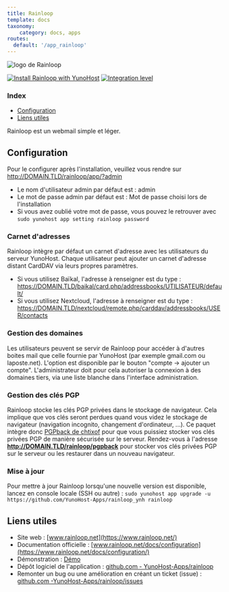 ```yaml
---
title: Rainloop
template: docs
taxonomy:
    category: docs, apps
routes:
  default: '/app_rainloop'
---
```


![logo de Rainloop](image://yunohost_package.png?height=80)

[![Install Rainloop with YunoHost](https://install-app.yunohost.org/install-with-yunohost.png)](https://install-app.yunohost.org/?app=rainloop) [![Integration level](https://dash.yunohost.org/integration/rainloop.svg)](https://dash.yunohost.org/appci/app/rainloop)

### Index

- [Configuration](#Configuration)
- [Liens utiles](#liens-utiles)

Rainloop est un webmail simple et léger.

## Configuration

Pour le configurer après l'installation, veuillez vous rendre sur http://DOMAIN.TLD/rainloop/app/?admin

- Le nom d'utilisateur admin par défaut est : admin
- Le mot de passe admin par défaut est : Mot de passe choisi lors de l'installation
- Si vous avez oublié votre mot de passe, vous pouvez le retrouver avec `sudo yunohost app setting rainloop password`

### Carnet d'adresses
Rainloop intègre par défaut un carnet d'adresse avec les utilisateurs du serveur YunoHost. Chaque utilisateur peut ajouter un carnet d'adresse distant CardDAV via leurs propres paramètres.
- Si vous utilisez Baïkal, l'adresse à renseigner est du type : https://DOMAIN.TLD/baikal/card.php/addressbooks/UTILISATEUR/default/
- Si vous utilisez Nextcloud, l'adresse à renseigner est du type : https://DOMAIN.TLD/nextcloud/remote.php/carddav/addressbooks/USER/contacts

### Gestion des domaines
Les utilisateurs peuvent se servir de Rainloop pour accéder à d'autres boites mail que celle fournie par YunoHost (par exemple gmail.com ou laposte.net). L'option est disponible par le bouton "compte -> ajouter un compte".
L'administrateur doit pour cela autoriser la connexion à des domaines tiers, via une liste blanche dans l'interface administration.

### Gestion des clés PGP
Rainloop stocke les clés PGP privées dans le stockage de navigateur. Cela implique que vos clés seront perdues quand vous videz le stockage de navigateur (navigation incognito, changement d'ordinateur, ...). Ce paquet intègre donc [PGPback de chtixof](https://github.com/chtixof/pgpback_ynh) pour que vous puissiez stocker vos clés privées PGP de manière sécurisée sur le serveur. Rendez-vous à l'adresse **http://DOMAIN.TLD/rainloop/pgpback** pour stocker vos clés privées PGP sur le serveur ou les restaurer dans un nouveau navigateur.

### Mise à jour
Pour mettre à jour Rainloop lorsqu'une nouvelle version est disponible, lancez en console locale (SSH ou autre) :
`sudo yunohost app upgrade -u https://github.com/YunoHost-Apps/rainloop_ynh rainloop`

## Liens utiles

+ Site web : [www.rainloop.net](https://www.rainloop.net/)
+ Documentation officielle : [www.rainloop.net/docs/configuration](https://www.rainloop.net/docs/configuration/)
+ Démonstration : [Démo](https://mail.rainloop.net/)
+ Dépôt logiciel de l'application : [github.com - YunoHost-Apps/rainloop](https://github.com/YunoHost-Apps/rainloop_ynh)
+ Remonter un bug ou une amélioration en créant un ticket (issue) : [github.com -YunoHost-Apps/rainloop/issues](https://github.com/YunoHost-Apps/rainloop_ynh/issues)
